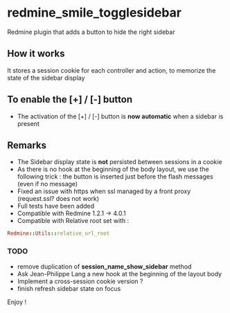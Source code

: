 redmine_smile_togglesidebar
===========================

Redmine plugin that adds a button to hide the right sidebar

## How it works

It stores a session cookie for each controller and action, to memorize the state of the sidebar display

## To enable the [+] / [-] button

- The activation of the  [+] / [-] button is **now automatic** when a sidebar is present

## Remarks

- The Sidebar display state is **not** persisted between sessions in a cookie
- As there is no hook at the beginning of the body layout, we use the following trick : the button is inserted just before the flash messages (even if no message)
- Fixed an issue with https when ssl managed by a front proxy (request.ssl? does not work)
- Full tests have been added
- Compatible with Redmine 1.2.1 -> 4.0.1
- Compatible with Relative root set with :
```ruby
Redmine::Utils::relative_url_root
```

### TODO

- remove duplication of **session_name_show_sidebar** method
- Ask Jean-Philippe Lang a new hook at the beginning of the layout body
- Implement a cross-session cookie version ?
- finish refresh sidebar state on focus

Enjoy !
